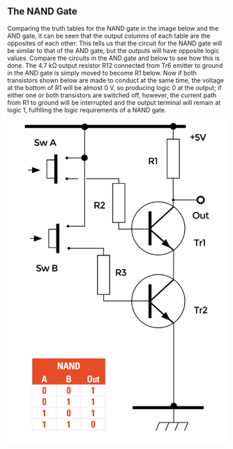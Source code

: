 ## The NAND Gate

Comparing the truth tables for the NAND gate in the image below and the AND gate, it can be seen that the output columns of each table are the opposites of each other. This tells us that the circuit for the NAND gate will be similar to that of the AND gate, but the outputs will have opposite logic values. Compare the circuits in the AND gate and below to see how this is done. The 4.7 kΩ output resistor R12 connected from Tr6 emitter to ground in the AND gate is simply moved to become R1 below. Now if both transistors shown below are made to conduct at the same time, the voltage at the bottom of R1 will be almost 0 V, so producing logic 0 at the output; if either one or both transistors are switched off, however, the current path from R1 to ground will be interrupted and the output terminal will remain at logic 1, fulfilling the logic requirements of a NAND gate. 

![The NAND Gate](images/fig6.png)
